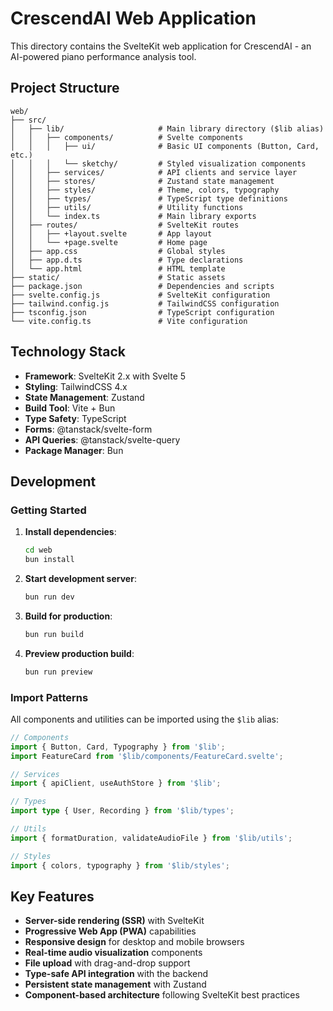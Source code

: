# CrescendAI Web Application

This directory contains the SvelteKit web application for CrescendAI - an AI-powered piano performance analysis tool.

## Project Structure

```
web/
├── src/
│   ├── lib/                     # Main library directory ($lib alias)
│   │   ├── components/          # Svelte components
│   │   │   ├── ui/              # Basic UI components (Button, Card, etc.)
│   │   │   └── sketchy/         # Styled visualization components
│   │   ├── services/            # API clients and service layer
│   │   ├── stores/              # Zustand state management
│   │   ├── styles/              # Theme, colors, typography
│   │   ├── types/               # TypeScript type definitions
│   │   ├── utils/               # Utility functions
│   │   └── index.ts             # Main library exports
│   ├── routes/                  # SvelteKit routes
│   │   ├── +layout.svelte       # App layout
│   │   └── +page.svelte         # Home page
│   ├── app.css                  # Global styles
│   ├── app.d.ts                 # Type declarations
│   └── app.html                 # HTML template
├── static/                      # Static assets
├── package.json                 # Dependencies and scripts
├── svelte.config.js             # SvelteKit configuration
├── tailwind.config.js           # TailwindCSS configuration
├── tsconfig.json                # TypeScript configuration
└── vite.config.ts               # Vite configuration
```

## Technology Stack

- **Framework**: SvelteKit 2.x with Svelte 5
- **Styling**: TailwindCSS 4.x
- **State Management**: Zustand
- **Build Tool**: Vite + Bun
- **Type Safety**: TypeScript
- **Forms**: @tanstack/svelte-form  
- **API Queries**: @tanstack/svelte-query
- **Package Manager**: Bun

## Development

### Getting Started

1. **Install dependencies**:
   ```bash
   cd web
   bun install
   ```

2. **Start development server**:
   ```bash
   bun run dev
   ```

3. **Build for production**:
   ```bash
   bun run build
   ```

4. **Preview production build**:
   ```bash
   bun run preview
   ```

### Import Patterns

All components and utilities can be imported using the `$lib` alias:

```typescript
// Components
import { Button, Card, Typography } from '$lib';
import FeatureCard from '$lib/components/FeatureCard.svelte';

// Services  
import { apiClient, useAuthStore } from '$lib';

// Types
import type { User, Recording } from '$lib/types';

// Utils
import { formatDuration, validateAudioFile } from '$lib/utils';

// Styles
import { colors, typography } from '$lib/styles';
```

## Key Features

- **Server-side rendering (SSR)** with SvelteKit
- **Progressive Web App (PWA)** capabilities
- **Responsive design** for desktop and mobile browsers
- **Real-time audio visualization** components
- **File upload** with drag-and-drop support
- **Type-safe API integration** with the backend
- **Persistent state management** with Zustand
- **Component-based architecture** following SvelteKit best practices
